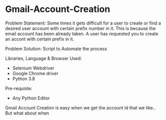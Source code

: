 # Gmail-Account-Creation

Problem Statement:
Some times it gets difficult for a user to create or find a desired user account with certain prefix number in it. This is because the email account has been already taken. A user has requested you to create an accont with certain prefix in it.

Problem Solution:
Script to Automate the process

Libraries, Language & Browser Used:
- Selenium Webdriver
- Google Chrome driver
- Python 3.8

Pre-requiste:
- Any Python Editor


Gmail Account Creation is easy when we get the account id that we like..
But what about when 
